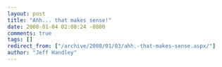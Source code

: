 ```yaml
---
layout: post
title: "Ahh... that makes sense!"
date: 2008-01-04 02:08:24 -0800
comments: true
tags: []
redirect_from: ["/archive/2008/01/03/ahh.-that-makes-sense.aspx/"]
author: "Jeff Handley"
---
```


